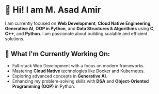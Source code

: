 # 💫 Hi! I am M. Asad Amir

I am currently focused on **Web Development**, **Cloud Native Engineering**, **Generative AI**, **OOP in Python**, and **Data Structures & Algorithms** using **C**, **C++**, and **Python**. I am passionate about building scalable and efficient solutions.

## 🔭 What I'm Currently Working On:
- Full-stack Web Development with a focus on modern frameworks.
- Mastering **Cloud Native** technologies like Docker and Kubernetes.
- Exploring advanced concepts in **Generative AI**.
- Enhancing my problem-solving skills with **DSA** and **Object-Oriented Programming (OOP)** in Python.

